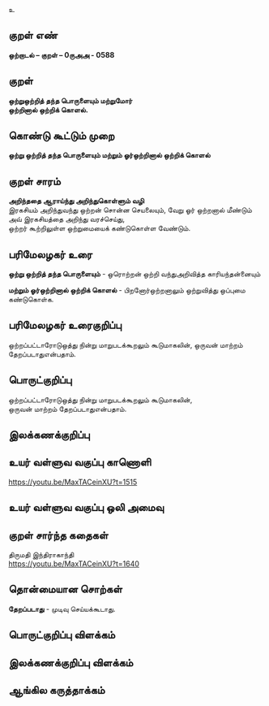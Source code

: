 உ

## குறள் எண் 

**ஒற்றாடல் – குறள் – 0ருஅஅ - 0588**  

## குறள் 

**ஒற்றுஒற்றித் தந்த பொருளையும் மற்றுமோர்  
ஒற்றினால் ஒற்றிக் கொளல்.**  

## கொண்டு கூட்டும் முறை

**ஒற்று ஒற்றித் தந்த பொருளையும் மற்றும் ஓர்ஒற்றினால் ஒற்றிக் கொளல்** 

## குறள் சாரம் 

**அறிந்ததை ஆராய்ந்து அறிந்துகொள்ளும் வழி**  
இரகசியம் அறிந்துவந்து ஒற்றன் சொன்ன செயலையும், வேறு ஓர் ஒற்றனால் மீண்டும் அவ் இரகசியத்தை அறிந்து வரச்செய்து,  
ஒற்றர் கூற்றிலுள்ள ஒற்றுமையைக் கண்டுகொள்ள வேண்டும்.  

## பரிமேலழகர் உரை

**ஒற்று ஒற்றித் தந்த பொருளையும்** - ஒரொற்றன் ஒற்றி வந்துஅறிவித்த காரியந்தன்னையும்  

**மற்றும் ஓர்ஒற்றினால் ஒற்றிக் கொளல்** - பிறனோர்ஒற்றனாலும் ஒற்றுவித்து ஒப்புமை கண்டுகொள்க.   
  

## பரிமேலழகர் உரைகுறிப்பு   

ஒற்றப்பட்டாரோடுஒத்து நின்று மாறுபடக்கூறலும் கூடுமாகலின், ஒருவன் மாற்றம் தேறப்படாதுஎன்பதாம்.  

## பொருட்குறிப்பு 

ஒற்றப்பட்டாரோடுஒத்து நின்று மாறுபடக்கூறலும் கூடுமாகலின்,  
ஒருவன் மாற்றம் தேறப்படாதுஎன்பதாம்.    

## இலக்கணக்குறிப்பு  


## உயர் வள்ளுவ வகுப்பு காணொளி

https://youtu.be/MaxTACeinXU?t=1515 

## உயர் வள்ளுவ வகுப்பு ஒலி அமைவு 

 
## குறள் சார்ந்த கதைகள் 

திருமதி இந்திராகாந்தி  
https://youtu.be/MaxTACeinXU?t=1640

## தொன்மையான சொற்கள்

**தேறப்படாது** - முடிவு செய்யக்கூடாது.  

## பொருட்குறிப்பு விளக்கம்


## இலக்கணக்குறிப்பு விளக்கம்


## ஆங்கில கருத்தாக்கம் 


